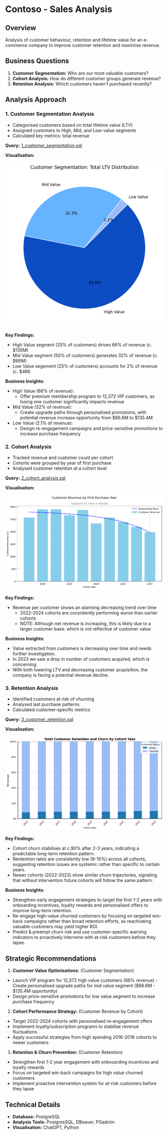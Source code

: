# Contoso - Sales Analysis

## Overview
Analysis of customer behaviour, retention and lifetime value for an e-commerce company to improve customer retention and maximise revenue. 

## Business Questions

1. **Customer Segmentation:** Who are our most valuable customers?
2. **Cohort Analysis:** How do different customer groups generate revenue?
3. **Retention Analysis:** Which customers haven't purchased recently?

## Analysis Approach

### 1. Customer Segmentation Analysis
- Categorised customers based on total lifetime value (LTV)
- Assigned customers to High, Mid, and Low-value segments
- Calculated key metrics: total revenue

**Query:** [1_customer_segmentation.sql](/1_customer_segmentation.sql)

**Visualisation:**

![Customer Segmentation: Total LTV Distribution](/images/1_customer_segmentation.png)

**Key Findings:**
- High Value segment (25% of customers) drives 66% of revenue (c. $135M)
- Mid Value segment (50% of customers) generates 32% of revenue (c. $66M)
- Low Value segement (25% of customers) accounts for 2% of revenue (c. $4M)

**Business Insights:**
- High Value (66% of revenue): 
    - Offer premium membership program to 12,372 VIP customers, as losing one customer significantly impacts revenue
- Mid Value (32% of revenue): 
    - Create upgrade paths through personalised promotions, with potential revenue increase opportunity from $66.6M to $135.4M
- Low Value (2.1% of revenue): 
    - Design re-engagement campaigns and price-sensitive promotions to increase purchase frequency

### 2. Cohort Analysis
- Tracked revenue and customer count per cohort
- Cohorts were grouped by year of first purchase
- Analysed customer retention at a cohort level

**Query:** [2_cohort_analysis.sql](/2_cohort_analysis.sql)

**Visualisation:**

![Cohort Analysis](/images/2_cohort_analysis.png)

**Key Findings:**
- Revenue per customer shows an alarming decreasing trend over time
    - 2022-2024 cohorts are consistently performing worse than earlier cohorts
    - NOTE: Although net revenue is increasing, this is likely due to a larger customer base. which is not reflective of customer value

**Business Insights:**
- Value extracted from customers is decreasing over time and needs further investigation. 
- In 2023 we saw a drop in number of customers acquired, which is concerning. 
- With both lowering LTV and decreasing customer acquisition, the company is facing a potential revenue decline. 


### 3. Retention Analysis

- Identified customers at risk of churning
- Analysed last purchase patterns
- Calculated customer-specific metrics

**Query:** [3_customer_retention.sql](/3_retention_analysis.sql)

**Visualisation:**

![3_customer_retention](/images/3_customer_retention.png)

**Key Findings:**
- Cohort churn stabilises at c.90% after 2-3 years, indicating a predictable long-term retention pattern. 
- Rentention rates are consistently low (8-10%) across all cohorts, suggesting retention issues are systemic rather than specific to certain years.
- Newer cohorts (2022-2023) show similar churn trajectories, signaling that without intervention future cohorts will follow the same pattern. 

**Business Insights:**
- Strengthen early engagement strategies to target the first 1-2 years with onboarding incentives, loyalty rewards and personalised offers to improve long-term retention. 
- Re-engage high-value churned customers by focusing on targeted win-back campaigns rather than broad retention efforts, as reactivating valuable customers may yield higher ROI. 
- Predict & preempt churn risk and use customer-specific warning indicators to proactively intervene with at-risk customers before they lapse. 

## Strategic Recommendations

1. **Customer Value Optimisations:** (Customer Segmentation)
- Launch VIP program for 12,372 high value customers (66% revenue)
-Create personalised upgrade paths for mid value segment ($66.6M - $135.4M opportunity)
- Design price-sensitive promotions for low value segment to increase purchase frequency

2. **Cohort Performance Strategy:** (Customer Revenue by Cohort)
- Target 2022-2024 cohorts with personalised re-engagement offers
- Implement loyalty/subscription programs to stabilise revenue fluctuations
- Apply successful strategies from high spending 2016-2018 cohorts to newer customers

3. **Retention & Churn Prevention:** (Customer Retention)
- Strengthen first 1-2 year engagement with onbvoarding incentives and loyalty rewards
- Focus on targeted win-back campaigns for high value churned customers
- Implement proactive intervention system for at-risk customers before they lapse

## Technical Details
- **Database:** PostgreSQL
- **Analysis Tools:** PostgresSQL, DBeaver, PGadmin
- **Visualisation:** ChatGPT, Python